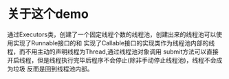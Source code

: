 # 关于这个demo
通过Executors类，创建了一个固定线程个数的线程池，创建出来的线程池可以使用实现了Runnable接口的和
实现了Callable接口的实现类作为线程池内部的线程，而不用主动的声明线程为Thread,通过线程池对象调用
submit方法可以直接开启线程，但是线程执行完毕后程序不会停止(除非手动停止线程池)，线程不会成为垃圾
反而是回到线程池内部。